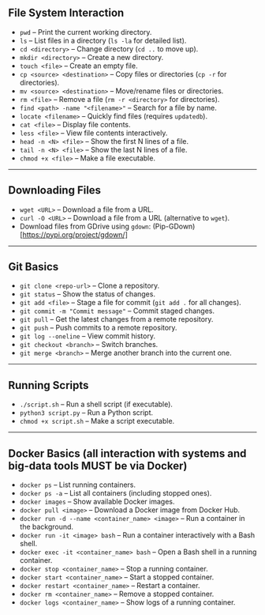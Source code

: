 ## **File System Interaction**
- `pwd` – Print the current working directory.  
- `ls` – List files in a directory (`ls -la` for detailed list).  
- `cd <directory>` – Change directory (`cd ..` to move up).  
- `mkdir <directory>` – Create a new directory.  
- `touch <file>` – Create an empty file.  
- `cp <source> <destination>` – Copy files or directories (`cp -r` for directories).  
- `mv <source> <destination>` – Move/rename files or directories.  
- `rm <file>` – Remove a file (`rm -r <directory>` for directories).  
- `find <path> -name "<filename>"` – Search for a file by name.  
- `locate <filename>` – Quickly find files (requires `updatedb`).  
- `cat <file>` – Display file contents.  
- `less <file>` – View file contents interactively.  
- `head -n <N> <file>` – Show the first N lines of a file.  
- `tail -n <N> <file>` – Show the last N lines of a file.  
- `chmod +x <file>` – Make a file executable.  

---

## **Downloading Files**
- `wget <URL>` – Download a file from a URL.  
- `curl -O <URL>` – Download a file from a URL (alternative to `wget`).  
- Download files from GDrive using `gdown`: (Pip-GDown)[https://pypi.org/project/gdown/]

---

## **Git Basics**
- `git clone <repo-url>` – Clone a repository.  
- `git status` – Show the status of changes.  
- `git add <file>` – Stage a file for commit (`git add .` for all changes).  
- `git commit -m "Commit message"` – Commit staged changes.  
- `git pull` – Get the latest changes from a remote repository.  
- `git push` – Push commits to a remote repository.  
- `git log --oneline` – View commit history.  
- `git checkout <branch>` – Switch branches.  
- `git merge <branch>` – Merge another branch into the current one.  

---

## **Running Scripts**
- `./script.sh` – Run a shell script (if executable).  
- `python3 script.py` – Run a Python script.  
- `chmod +x script.sh` – Make a script executable.  

---

## **Docker Basics (all interaction with systems and big-data tools MUST be via Docker)**
- `docker ps` – List running containers.  
- `docker ps -a` – List all containers (including stopped ones).  
- `docker images` – Show available Docker images.  
- `docker pull <image>` – Download a Docker image from Docker Hub.  
- `docker run -d --name <container_name> <image>` – Run a container in the background.  
- `docker run -it <image> bash` – Run a container interactively with a Bash shell.  
- `docker exec -it <container_name> bash` – Open a Bash shell in a running container.  
- `docker stop <container_name>` – Stop a running container.  
- `docker start <container_name>` – Start a stopped container.  
- `docker restart <container_name>` – Restart a container.  
- `docker rm <container_name>` – Remove a stopped container.  
- `docker logs <container_name>` – Show logs of a running container.  
